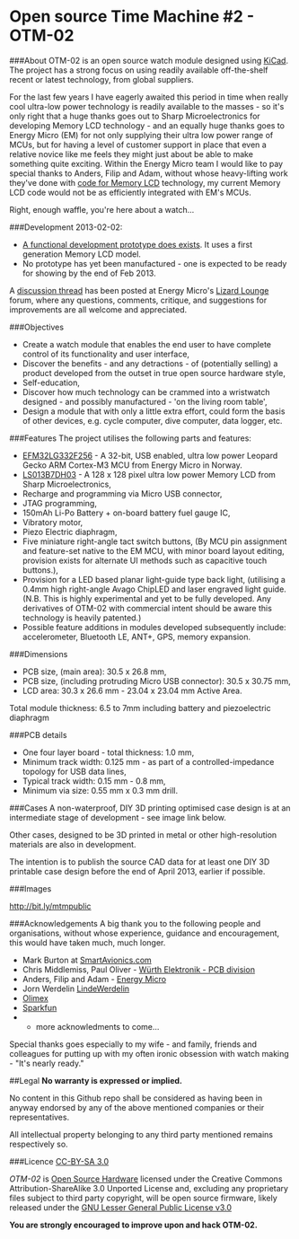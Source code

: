 Open source Time Machine #2 - OTM-02
======

###About
OTM-02 is an open source watch module designed using [KiCad](http://www.kicad-pcb.org).
The project has a strong focus on using readily available off-the-shelf recent or latest technology, from global suppliers.

For the last few years I have eagerly awaited this period in time when really cool ultra-low power technology is readily available to the masses - so it's only right that a huge thanks goes out to Sharp Microelectronics for developing Memory LCD technology  - and an equally huge thanks goes to Energy Micro (EM) for not only supplying their ultra low power range of MCUs, but for having a level of customer support in place that even a relative novice like me feels they might just about be able to make something quite exciting. Within the Energy Micro team I would like to pay special thanks to Anders, Filip and Adam, without whose heavy-lifting work they've done with [code for Memory LCD](http://cdn.energymicro.com/dl/an/zip/an0048_efm32_energy_friendly_display.zip) technology, my current Memory LCD code would not be as efficiently integrated with EM's MCUs.

Right, enough waffle, you're here about a watch...

###Development
2013-02-02:
- [A functional development prototype does exists](http://dl.dropbox.com/u/18290329/hosted/OTM/OTM-01%20and%203D%20printed%20case%20concept_25pc.jpg). It uses a first generation Memory LCD model.
- No prototype has yet been manufactured - one is expected to be ready for showing by the end of Feb 2013.

A [discussion thread](http://forum.energymicro.com/topic/582-otm-02-open-source-time-machine-2/) has been posted at Energy Micro's [Lizard Lounge](http://forum.energymicro.com/) forum, where any questions, comments, critique, and suggestions for improvements are all welcome and appreciated.

###Objectives
- Create a watch module that enables the end user to have complete control of its functionality and user interface,
- Discover the benefits - and any detractions - of (potentially selling) a product developed from the outset in true open source hardware style,
- Self-education,
- Discover how much technology can be crammed into a wristwatch designed - and possibly manufactured - 'on the living room table',
- Design a module that with only a little extra effort, could form the basis of other devices, e.g. cycle computer, dive computer, data logger, etc.

###Features
The project utilises the following parts and features:
- [EFM32LG332F256](http://www.energymicro.com/products/efm32lg332f64-efm32lg332f128-efm32lg332f256) - A 32-bit, USB enabled, ultra low power Leopard Gecko ARM Cortex-M3 MCU from Energy Micro in Norway.
- [LS013B7DH03](http://www.sharpmemorylcd.com/1-28-inch-memory-lcd.html) - A 128 x 128 pixel ultra low power Memory LCD from Sharp Microelectronics,
- Recharge and programming via Micro USB connector,
- JTAG programming,
- 150mAh Li-Po Battery + on-board battery fuel gauge IC,
- Vibratory motor,
- Piezo Electric diaphragm,
- Five miniature right-angle tact switch buttons, (By MCU pin assignment and feature-set native to the EM MCU, with minor board layout editing, provision exists for alternate UI methods such as capacitive touch buttons.),
- Provision for a LED based planar light-guide type back light, (utilising a 0.4mm high right-angle Avago ChipLED and laser engraved light guide. (N.B. This is highly experimental and yet to be fully developed. Any derivatives of OTM-02 with commercial intent should be aware this technology is heavily patented.)
- Possible feature additions in modules developed subsequently include: accelerometer, Bluetooth LE, ANT+, GPS, memory expansion.

###Dimensions
- PCB size, (main area): 30.5 x 26.8 mm,
- PCB size, (including protruding Micro USB connector): 30.5 x 30.75 mm,
- LCD area: 30.3 x 26.6 mm  - 23.04 x 23.04 mm Active Area.

Total module thickness: 6.5 to 7mm including battery and piezoelectric diaphragm

###PCB details
- One four layer board - total thickness: 1.0 mm,
- Minimum track width: 0.125 mm - as part of a controlled-impedance topology for USB data lines,
- Typical track width: 0.15 mm - 0.8 mm,
- Minimum via size: 0.55 mm x 0.3 mm drill.

###Cases
A non-waterproof, DIY 3D printing optimised case design is at an intermediate stage of development - see image link below.

Other cases, designed to be 3D printed in metal or other high-resolution materials are also in development.

The intention is to publish the source CAD data for at least one DIY 3D printable case design before the end of April 2013, earlier if possible.

###Images

http://bit.ly/mtmpublic

###Acknowledgements
A big thank you to the following people and organisations, without whose experience, guidance and encouragement, this would have taken much, much longer.
- Mark Burton at [SmartAvionics.com](http://www.smartavionics.com/)
- Chris Middlemiss, Paul Oliver - [Würth Elektronik - PCB division](http://we-online.com/web/en/leiterplatten/willkommen_/Willkommen.php)
- Anders, Filip and Adam - [Energy Micro](http://energymicro.com)
- Jorn Werdelin [LindeWerdelin](http://lindewerdelin.com)
- [Olimex](http://olimex.com)
- [Sparkfun](http://sparkfun.com)
- + more acknowledments to come...

Special thanks goes especially to my wife - and family, friends and colleagues for putting up with my often ironic obsession with watch making - "It's nearly ready."

##Legal
**No warranty is expressed or implied.**

No content in this Github repo shall be considered as having been in anyway endorsed by any of the above mentioned companies or their representatives.

All intellectual property belonging to any third party mentioned remains respectively so.

###Licence
[CC-BY-SA 3.0](http://creativecommons.org/licenses/by-sa/3.0/)

*OTM-02* is [Open Source Hardware](http://www.oshwa.org/definition/) licensed under the Creative Commons Attribution-ShareAlike 3.0 Unported License and, excluding any proprietary files subject to third party copyright, will be open source firmware, likely released under the [GNU Lesser General Public License v3.0](http://www.gnu.org/copyleft/lesser.html)

**You are strongly encouraged to improve upon and hack OTM-02.**
